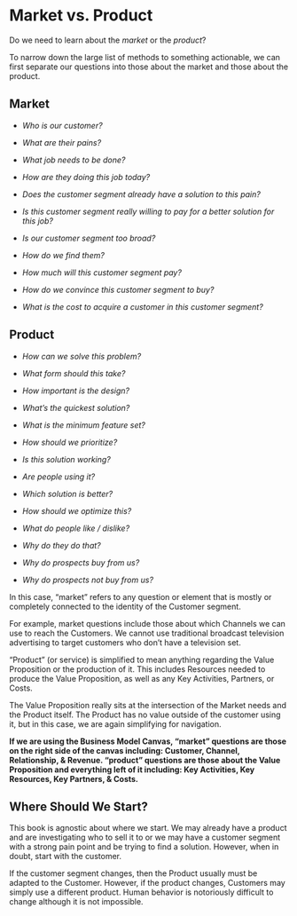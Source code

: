 # Market vs. Product

Do we need to learn about the _market_ or the _product_?

To narrow down the large list of methods to something actionable, we can first separate our questions into those about the market and those about the product.

## Market

* _Who is our customer?_

* _What are their pains?_

* _What job needs to be done?_

* _How are they doing this job today?_

* _Does the customer segment already have a solution to this pain?_

* _Is this customer segment really willing to pay for a better solution for this job?_

* _Is our customer segment too broad?_

* _How do we find them?_

* _How much will this customer segment pay?_

* _How do we convince this customer segment to buy?_

* _What is the cost to acquire a customer in this customer segment?_

## Product

* _How can we solve this problem?_

* _What form should this take?_

* _How important is the design?_

* _What’s the quickest solution?_

* _What is the minimum feature set?_

* _How should we prioritize?_

* _Is this solution working?_

* _Are people using it?_

* _Which solution is better?_

* _How should we optimize this?_

* _What do people like / dislike?_

* _Why do they do that?_

* _Why do prospects buy from us?_

* _Why do prospects not buy from us?_

In this case, “market” refers to any question or element that is mostly or completely connected to the identity of the Customer segment.

For example, market questions include those about which Channels we can use to reach the Customers. We cannot use traditional broadcast television advertising to target customers who don’t have a television set.

“Product” \(or service\) is simplified to mean anything regarding the Value Proposition or the production of it. This includes Resources needed to produce the Value Proposition, as well as any Key Activities, Partners, or Costs.

The Value Proposition really sits at the intersection of the Market needs and the Product itself. The Product has no value outside of the customer using it, but in this case, we are again simplifying for navigation.

**If we are using the Business Model Canvas, “market” questions are those on the right side of the canvas including: Customer, Channel, Relationship, & Revenue. “product” questions are those about the Value Proposition and everything left of it including: Key Activities, Key Resources, Key Partners, & Costs.**

## Where Should We Start?

This book is agnostic about where we start. We may already have a product and are investigating who to sell it to or we may have a customer segment with a strong pain point and be trying to find a solution. However, when in doubt, start with the customer.

If the customer segment changes, then the Product usually must be adapted to the Customer. However, if the product changes, Customers may simply use a different product. Human behavior is notoriously difficult to change although it is not impossible.

